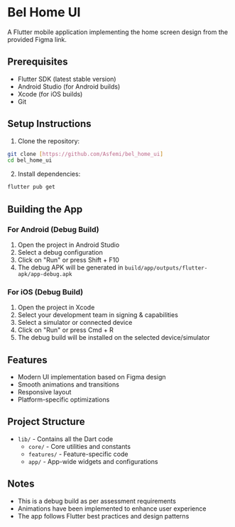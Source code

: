 # Bel Home UI

A Flutter mobile application implementing the home screen design from the provided Figma link.

## Prerequisites

- Flutter SDK (latest stable version)
- Android Studio (for Android builds)
- Xcode (for iOS builds)
- Git

## Setup Instructions

1. Clone the repository:
```bash
git clone [https://github.com/Asfemi/bel_home_ui]
cd bel_home_ui
```

2. Install dependencies:
```bash
flutter pub get
```

## Building the App

### For Android (Debug Build)
1. Open the project in Android Studio
2. Select a debug configuration
3. Click on "Run" or press Shift + F10
4. The debug APK will be generated in `build/app/outputs/flutter-apk/app-debug.apk`

### For iOS (Debug Build)
1. Open the project in Xcode
2. Select your development team in signing & capabilities
3. Select a simulator or connected device
4. Click on "Run" or press Cmd + R
5. The debug build will be installed on the selected device/simulator

## Features
- Modern UI implementation based on Figma design
- Smooth animations and transitions
- Responsive layout
- Platform-specific optimizations

## Project Structure
- `lib/` - Contains all the Dart code
  - `core/` - Core utilities and constants
  - `features/` - Feature-specific code
  - `app/` - App-wide widgets and configurations

## Notes
- This is a debug build as per assessment requirements
- Animations have been implemented to enhance user experience
- The app follows Flutter best practices and design patterns
